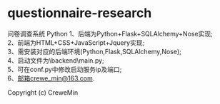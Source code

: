 # questionnaire-research
问卷调查系统 Python
1、后端为Python+Flask+SQLAlchemy+Nose实现;  
2、前端为HTML+CSS+JavaScript+Jquery实现;  
3、需安装对应的后端环境(Python,Flask,SQLAlchemy,Nose);  
4、启动文件为\backend\main.py;  
5、可在conf.py中修改启动服务ip及端口;  
6、邮箱crewe_min@163.com.  

Copyright (c) CreweMin
